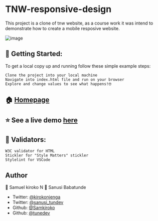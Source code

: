# TNW-responsive-design

This project is a clone of tnw website, as a course work it was intend to demonstrate how to create a mobile resposive website.

![image](https://user-images.githubusercontent.com/43377799/72096563-83703280-332b-11ea-93cd-e412421be92c.png)

## 🚀 Getting Started:

To get a local copy up and running follow these simple example steps:

    Clone the project into your local machine
    Navigate into index.html file and run on your browser
    Explore and change values to see what happens!🤓

## 🏠 [Homepage](https://github.com/Samkiroko/TNW-responsive-design)

## ⭐️ See a live demo [here](https://ecstatic-nobel-56648b.netlify.com/)

## 🧐 Validators:

    W3C validator for HTML
    Stickler for "Style Matters" stickler
    Stylelint for VSCode

## Author

👤 Samuel kiroko N
👤 Sanusi Babatunde

- Twitter: [@kirokonjenga](https://twitter.com/kirokonjenga)
- Twitter: [@sanusi_tundev](https://twitter.com/sanusi_tundev)
- Github: [@Samkiroko](https://github.com/samkiroko)
- Github: [@tunedev](https://github.com/tunedev)
